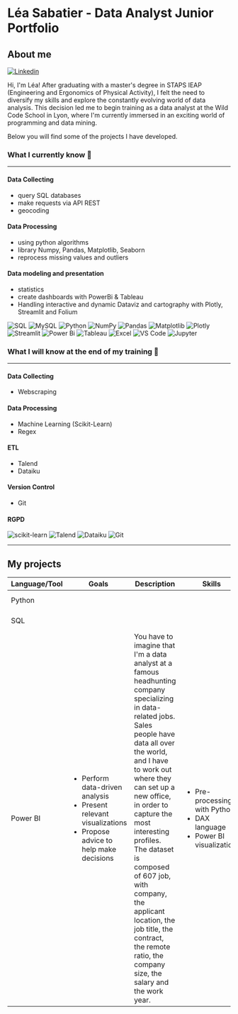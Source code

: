 # Léa Sabatier - Data Analyst Junior Portfolio
## About me 
[![Linkedin](https://img.shields.io/badge/-LinkedIn-blue?style=flat&logo=Linkedin&logoColor=white)](https://www.linkedin.com/in/leasabatier/)

Hi, I'm Léa! After graduating with a master's degree in STAPS IEAP (Engineering and Ergonomics of Physical Activity), I felt the need to diversify my skills and explore the constantly evolving world of data analysis. This decision led me to begin training as a data analyst at the Wild Code School in Lyon, where I'm currently immersed in an exciting world of programming and data mining.

Below you will find some of the projects I have developed.

### What I currently know 🧠
---------------

#### Data Collecting 
- query SQL databases
- make requests via API REST
- geocoding

#### Data Processing
- using python algorithms 
- library Numpy, Pandas, Matplotlib, Seaborn
- reprocess missing values and outliers

#### Data modeling and presentation
- statistics
- create dashboards with PowerBi & Tableau
- Handling interactive and dynamic Dataviz and cartography with Plotly, Streamlit and Folium

![SQL](https://img.shields.io/badge/-SQL-000000?style=for-the-badge&logo=postgresql)
![MySQL](https://img.shields.io/badge/mysql-%2300f.svg?style=for-the-badge&logo=mysql&logoColor=white)
![Python](https://img.shields.io/badge/python-3670A0?style=for-the-badge&logo=python&logoColor=ffdd54)
![NumPy](https://img.shields.io/badge/numpy-%23013243.svg?style=for-the-badge&logo=numpy&logoColor=white)
![Pandas](https://img.shields.io/badge/pandas-%23150458.svg?style=for-the-badge&logo=pandas&logoColor=white)
![Matplotlib](https://img.shields.io/badge/Matplotlib-%23ffffff.svg?style=for-the-badge&logo=Matplotlib&logoColor=black)
![Plotly](https://img.shields.io/badge/Plotly-239120?style=for-the-badge&logo=plotly&logoColor=white)
![Streamlit](https://img.shields.io/badge/Streamlit-FF4B4B?style=for-the-badge&logo=Streamlit&logoColor=white)
![Power Bi](https://img.shields.io/badge/power_bi-F2C811?style=for-the-badge&logo=powerbi&logoColor=black)
![Tableau](https://img.shields.io/badge/Tableau-E97627?style=for-the-badge&logo=Tableau&logoColor=white)
![Excel](https://img.shields.io/badge/Microsoft_Excel-217346?style=for-the-badge&logo=microsoft-excel&logoColor=white)
![VS Code](https://img.shields.io/badge/-VSCode-444444?style=for-the-badge&logo=visual-studio-code&logoColor=007ACC)
![Jupyter](https://img.shields.io/badge/jupyter-%23FA0F00.svg?style=for-the-badge&logo=jupyter&logoColor=white)


### What I will know at the end of my training 🚀
---------------
#### Data Collecting
- Webscraping

#### Data Processing
- Machine Learning (Scikit-Learn)
- Regex
  
#### ETL
- Talend
- Dataiku

#### Version Control
- Git

#### RGPD

![scikit-learn](https://img.shields.io/badge/scikit--learn-%23F7931E.svg?style=for-the-badge&logo=scikit-learn&logoColor=white)
![Talend](https://img.shields.io/badge/Talend-FF6D70?style=for-the-badge&logo=Talend&logoColor=white)
![Dataiku](https://img.shields.io/badge/Dataiku-2AB1AC?style=for-the-badge&logo=dataiku&logoColor=white)
![Git](https://img.shields.io/badge/GIT-E44C30?style=for-the-badge&logo=git&logoColor=white)

---------------
## My projects
|Language/Tool|Goals|Description|Skills|Link|
|--|--|--|--|--|
|Python||||[Project Python](./python_project/README.md)|
|SQL||||[Project SQL](./python_project/README.md)|
|Power BI| <ul> <li> Perform data-driven analysis</li> <li> Present relevant visualizations </li> <li> Propose advice to help make decisions </li> </ul>|You have to imagine that I'm a data analyst at a famous headhunting company specializing in data-related jobs.  Sales people have data all over the world, and I have to work out where they can set up a new office, in order to capture the most interesting profiles. <br> The dataset is composed of 607 job, with company,  the applicant location, the job title, the contract, the remote ratio, the company size, the salary and the work year. | <ul> <li> Pre-processing with Python </li> <li> DAX language </li> <li> Power BI visualizations </li> </ul> |[Dashboard]()|

